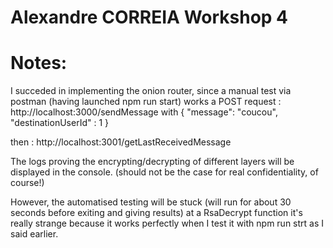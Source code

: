 # Alexandre CORREIA Workshop 4
# Notes:

I succeded in implementing the onion router, since a manual test via postman (having launched npm run start) works
a POST request : http://localhost:3000/sendMessage with
 {
  "message": "coucou",
  "destinationUserId" : 1
}

then :
http://localhost:3001/getLastReceivedMessage

The logs proving the encrypting/decrypting of different layers will be displayed in the console. (should not be the case for real confidentiality, of course!)


However, the automatised testing will be stuck (will run for about 30 seconds before exiting and giving results)
at a RsaDecrypt function
it's really strange because it works perfectly when I test it with npm run strt as I said earlier.